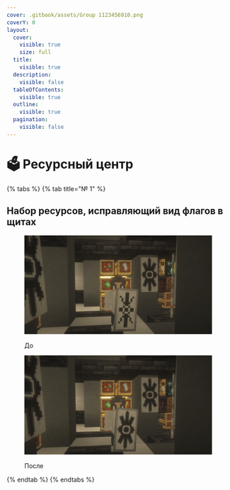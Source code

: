 ```yaml
---
cover: .gitbook/assets/Group 1123456910.png
coverY: 0
layout:
  cover:
    visible: true
    size: full
  title:
    visible: true
  description:
    visible: false
  tableOfContents:
    visible: true
  outline:
    visible: true
  pagination:
    visible: false
---
```


# 🗳️ Ресурсный центр



{% tabs %}
{% tab title="№ 1" %}
## Набор ресурсов, исправляющий вид флагов в щитах

<figure><img src=".gitbook/assets/2023-07-21_12.13.09.png" alt=""><figcaption><p>До</p></figcaption></figure>

<figure><img src=".gitbook/assets/2023-07-21_12.12.29.png" alt=""><figcaption><p>После</p></figcaption></figure>
{% endtab %}
{% endtabs %}
